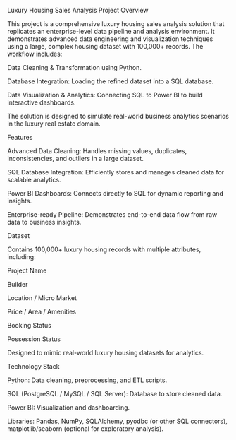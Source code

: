 Luxury Housing Sales Analysis
Project Overview

This project is a comprehensive luxury housing sales analysis solution that replicates an enterprise-level data pipeline and analysis environment. It demonstrates advanced data engineering and visualization techniques using a large, complex housing dataset with 100,000+ records. The workflow includes:

Data Cleaning & Transformation using Python.

Database Integration: Loading the refined dataset into a SQL database.

Data Visualization & Analytics: Connecting SQL to Power BI to build interactive dashboards.

The solution is designed to simulate real-world business analytics scenarios in the luxury real estate domain.

Features

Advanced Data Cleaning: Handles missing values, duplicates, inconsistencies, and outliers in a large dataset.

SQL Database Integration: Efficiently stores and manages cleaned data for scalable analytics.

Power BI Dashboards: Connects directly to SQL for dynamic reporting and insights.

Enterprise-ready Pipeline: Demonstrates end-to-end data flow from raw data to business insights.

Dataset

Contains 100,000+ luxury housing records with multiple attributes, including:

Project Name

Builder

Location / Micro Market

Price / Area / Amenities

Booking Status

Possession Status

Designed to mimic real-world luxury housing datasets for analytics.

Technology Stack

Python: Data cleaning, preprocessing, and ETL scripts.

SQL (PostgreSQL / MySQL / SQL Server): Database to store cleaned data.

Power BI: Visualization and dashboarding.

Libraries: Pandas, NumPy, SQLAlchemy, pyodbc (or other SQL connectors), matplotlib/seaborn (optional for exploratory analysis).
